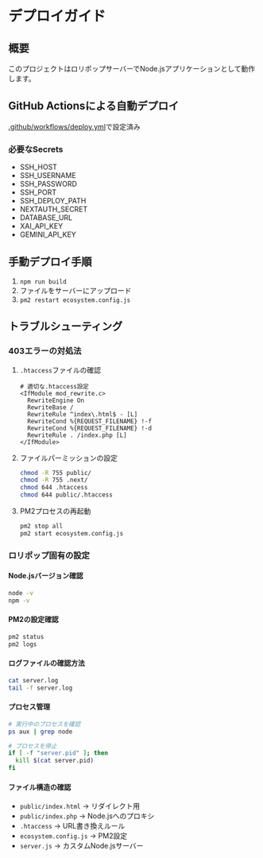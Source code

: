 # デプロイガイド

## 概要

このプロジェクトはロリポップサーバーでNode.jsアプリケーションとして動作します。

## GitHub Actionsによる自動デプロイ
[.github/workflows/deploy.yml](.github/workflows/deploy.yml)で設定済み

### 必要なSecrets
- SSH_HOST
- SSH_USERNAME  
- SSH_PASSWORD
- SSH_PORT
- SSH_DEPLOY_PATH
- NEXTAUTH_SECRET
- DATABASE_URL
- XAI_API_KEY
- GEMINI_API_KEY

## 手動デプロイ手順
1. `npm run build`
2. ファイルをサーバーにアップロード
3. `pm2 restart ecosystem.config.js`

## トラブルシューティング

### 403エラーの対処法
1. `.htaccess`ファイルの確認
   ```
   # 適切な.htaccess設定
   <IfModule mod_rewrite.c>
     RewriteEngine On
     RewriteBase /
     RewriteRule ^index\.html$ - [L]
     RewriteCond %{REQUEST_FILENAME} !-f
     RewriteCond %{REQUEST_FILENAME} !-d
     RewriteRule . /index.php [L]
   </IfModule>
   ```

2. ファイルパーミッションの設定
   ```bash
   chmod -R 755 public/
   chmod -R 755 .next/
   chmod 644 .htaccess
   chmod 644 public/.htaccess
   ```

3. PM2プロセスの再起動
   ```bash
   pm2 stop all
   pm2 start ecosystem.config.js
   ```

### ロリポップ固有の設定

#### Node.jsバージョン確認
```bash
node -v
npm -v
```

#### PM2の設定確認
```bash
pm2 status
pm2 logs
```

#### ログファイルの確認方法
```bash
cat server.log
tail -f server.log
```

#### プロセス管理
```bash
# 実行中のプロセスを確認
ps aux | grep node

# プロセスを停止
if [ -f "server.pid" ]; then
  kill $(cat server.pid)
fi
```

#### ファイル構造の確認
- `public/index.html` → リダイレクト用
- `public/index.php` → Node.jsへのプロキシ
- `.htaccess` → URL書き換えルール
- `ecosystem.config.js` → PM2設定
- `server.js` → カスタムNode.jsサーバー
